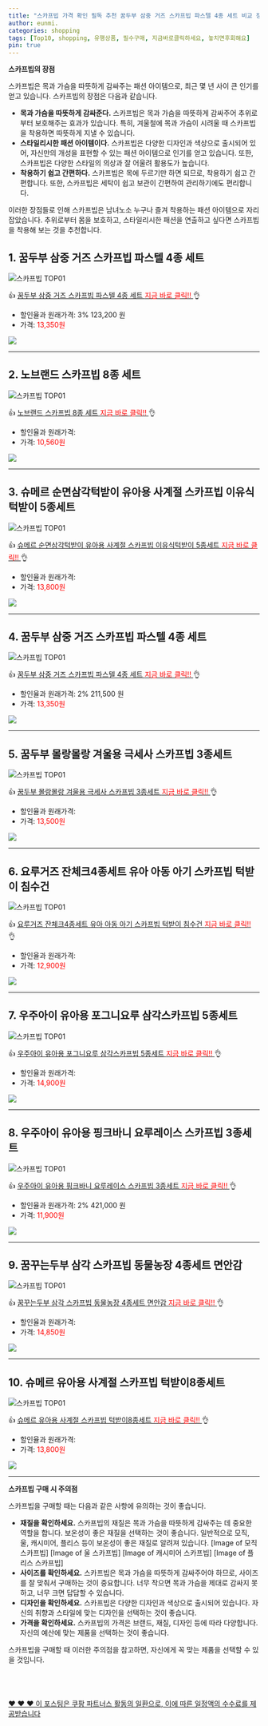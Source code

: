 ```yaml
---
title: "스카프빕 가격 확인 필독 추천 꿈두부 삼중 거즈 스카프빕 파스텔 4종 세트 비교 장점 구매가이드"
author: eunmi.
categories: shopping
tags: [Top10, shopping, 유행상품, 필수구매, 지금바로클릭하세요, 놓치면후회해요]
pin: true
---
```

**스카프빕의 장점**

스카프빕은 목과 가슴을 따뜻하게 감싸주는 패션 아이템으로, 최근 몇 년 사이 큰 인기를 얻고 있습니다. 스카프빕의 장점은 다음과 같습니다.

* **목과 가슴을 따뜻하게 감싸준다.** 스카프빕은 목과 가슴을 따뜻하게 감싸주어 추위로부터 보호해주는 효과가 있습니다. 특히, 겨울철에 목과 가슴이 시려울 때 스카프빕을 착용하면 따뜻하게 지낼 수 있습니다.
* **스타일리시한 패션 아이템이다.** 스카프빕은 다양한 디자인과 색상으로 출시되어 있어, 자신만의 개성을 표현할 수 있는 패션 아이템으로 인기를 얻고 있습니다. 또한, 스카프빕은 다양한 스타일의 의상과 잘 어울려 활용도가 높습니다.
* **착용하기 쉽고 간편하다.** 스카프빕은 목에 두르기만 하면 되므로, 착용하기 쉽고 간편합니다. 또한, 스카프빕은 세탁이 쉽고 보관이 간편하여 관리하기에도 편리합니다.

이러한 장점들로 인해 스카프빕은 남녀노소 누구나 즐겨 착용하는 패션 아이템으로 자리 잡았습니다. 추위로부터 몸을 보호하고, 스타일리시한 패션을 연출하고 싶다면 스카프빕을 착용해 보는 것을 추천합니다.

   

## 1. 꿈두부 삼중 거즈 스카프빕 파스텔 4종 세트

![스카프빕 TOP01](https://thumbnail6.coupangcdn.com/thumbnails/remote/230x230ex/image/retail/images/4271158282813296-e58e36cd-b41c-4c84-aab0-e7528ba580e7.jpg)


👍 [꿈두부 삼중 거즈 스카프빕 파스텔 4종 세트 <font color=red> 지금 바로 클릭!! </font> ](https://link.coupang.com/re/AFFSDP?lptag=AF3617701&subid=GithubCoopas&pageKey=5504948571&traceid=V0-153&itemId=8563339022&vendorItemId=75850693461) 👌 


- 할인율과 원래가격: 3%  123,200   원
- 가격: <span style='color:red'>13,350원</span>

[![](/discount_price.png)](https://link.coupang.com/re/AFFSDP?lptag=AF3617701&subid=GithubCoopas&pageKey=5504948571&traceid=V0-153&itemId=8563339022&vendorItemId=75850693461)

---


   

## 2. 노브랜드 스카프빕 8종 세트

![스카프빕 TOP01](https://thumbnail6.coupangcdn.com/thumbnails/remote/230x230ex/image/retail/images/3049992126295861-814655a4-d315-4a8e-86b5-2b85bd04781c.jpg)


👍 [노브랜드 스카프빕 8종 세트 <font color=red> 지금 바로 클릭!! </font> ](https://link.coupang.com/re/AFFSDP?lptag=AF3617701&subid=GithubCoopas&pageKey=285253379&traceid=V0-153&itemId=904975141&vendorItemId=5267387311) 👌 


- 할인율과 원래가격: 
- 가격: <span style='color:red'>10,560원</span>

[![](/discount_price.png)](https://link.coupang.com/re/AFFSDP?lptag=AF3617701&subid=GithubCoopas&pageKey=285253379&traceid=V0-153&itemId=904975141&vendorItemId=5267387311)

---


   

## 3. 슈메르 순면삼각턱받이 유아용 사계절 스카프빕 이유식턱받이 5종세트

![스카프빕 TOP01](https://thumbnail10.coupangcdn.com/thumbnails/remote/230x230ex/image/vendor_inventory/b6a0/dc3dcd281e39139c4d63545d8deb8f178b25cb17b62b4fe695c896157926.JPG)


👍 [슈메르 순면삼각턱받이 유아용 사계절 스카프빕 이유식턱받이 5종세트 <font color=red> 지금 바로 클릭!! </font> ](https://link.coupang.com/re/AFFSDP?lptag=AF3617701&subid=GithubCoopas&pageKey=7544579940&traceid=V0-153&itemId=19841072204&vendorItemId=86942598328) 👌 


- 할인율과 원래가격: 
- 가격: <span style='color:red'>13,800원</span>

[![](/discount_price.png)](https://link.coupang.com/re/AFFSDP?lptag=AF3617701&subid=GithubCoopas&pageKey=7544579940&traceid=V0-153&itemId=19841072204&vendorItemId=86942598328)

---


   

## 4. 꿈두부 삼중 거즈 스카프빕 파스텔 4종 세트

![스카프빕 TOP01](https://thumbnail6.coupangcdn.com/thumbnails/remote/230x230ex/image/retail/images/4271158282813296-e58e36cd-b41c-4c84-aab0-e7528ba580e7.jpg)


👍 [꿈두부 삼중 거즈 스카프빕 파스텔 4종 세트 <font color=red> 지금 바로 클릭!! </font> ](https://link.coupang.com/re/AFFSDP?lptag=AF3617701&subid=GithubCoopas&pageKey=5504948571&traceid=V0-153&itemId=8563339022&vendorItemId=75850693461) 👌 


- 할인율과 원래가격: 2%  211,500   원
- 가격: <span style='color:red'>13,350원</span>

[![](/discount_price.png)](https://link.coupang.com/re/AFFSDP?lptag=AF3617701&subid=GithubCoopas&pageKey=5504948571&traceid=V0-153&itemId=8563339022&vendorItemId=75850693461)

---


   

## 5. 꿈두부 몰랑몰랑 겨울용 극세사 스카프빕 3종세트

![스카프빕 TOP01](https://thumbnail8.coupangcdn.com/thumbnails/remote/230x230ex/image/retail/images/599687381156215-2cca6c48-2269-4a84-967b-c06aa36b74c3.jpg)


👍 [꿈두부 몰랑몰랑 겨울용 극세사 스카프빕 3종세트 <font color=red> 지금 바로 클릭!! </font> ](https://link.coupang.com/re/AFFSDP?lptag=AF3617701&subid=GithubCoopas&pageKey=311703759&traceid=V0-153&itemId=983835537&vendorItemId=5404066746) 👌 


- 할인율과 원래가격: 
- 가격: <span style='color:red'>13,500원</span>

[![](/discount_price.png)](https://link.coupang.com/re/AFFSDP?lptag=AF3617701&subid=GithubCoopas&pageKey=311703759&traceid=V0-153&itemId=983835537&vendorItemId=5404066746)

---


   

## 6. 요루거즈 잔체크4종세트 유아 아동 아기 스카프빕 턱받이 침수건

![스카프빕 TOP01](https://thumbnail9.coupangcdn.com/thumbnails/remote/230x230ex/image/vendor_inventory/da2f/6daf25a135e05acd2e16f4569599df18226c47f280b05680dfd34fe45f3f.jpg)


👍 [요루거즈 잔체크4종세트 유아 아동 아기 스카프빕 턱받이 침수건 <font color=red> 지금 바로 클릭!! </font> ](https://link.coupang.com/re/AFFSDP?lptag=AF3617701&subid=GithubCoopas&pageKey=6147260246&traceid=V0-153&itemId=11838908949&vendorItemId=79112264569) 👌 


- 할인율과 원래가격: 
- 가격: <span style='color:red'>12,900원</span>

[![](/discount_price.png)](https://link.coupang.com/re/AFFSDP?lptag=AF3617701&subid=GithubCoopas&pageKey=6147260246&traceid=V0-153&itemId=11838908949&vendorItemId=79112264569)

---


   

## 7. 우주아이 유아용 포그니요루 삼각스카프빕 5종세트

![스카프빕 TOP01](https://thumbnail6.coupangcdn.com/thumbnails/remote/230x230ex/image/rs_quotation_api/0epqk5sf/7283b7508c6d4be2b9460264c5405e43.jpg)


👍 [우주아이 유아용 포그니요루 삼각스카프빕 5종세트 <font color=red> 지금 바로 클릭!! </font> ](https://link.coupang.com/re/AFFSDP?lptag=AF3617701&subid=GithubCoopas&pageKey=7563167813&traceid=V0-153&itemId=19930186084&vendorItemId=87029742710) 👌 


- 할인율과 원래가격: 
- 가격: <span style='color:red'>14,900원</span>

[![](/discount_price.png)](https://link.coupang.com/re/AFFSDP?lptag=AF3617701&subid=GithubCoopas&pageKey=7563167813&traceid=V0-153&itemId=19930186084&vendorItemId=87029742710)

---


   

## 8. 우주아이 유아용 핑크바니 요루레이스 스카프빕 3종세트

![스카프빕 TOP01](https://thumbnail8.coupangcdn.com/thumbnails/remote/230x230ex/image/rs_quotation_api/26luhiys/bf58a4da7d73453ca542057e4f39f6e4.jpg)


👍 [우주아이 유아용 핑크바니 요루레이스 스카프빕 3종세트 <font color=red> 지금 바로 클릭!! </font> ](https://link.coupang.com/re/AFFSDP?lptag=AF3617701&subid=GithubCoopas&pageKey=7563167750&traceid=V0-153&itemId=19930185806&vendorItemId=87029742413) 👌 


- 할인율과 원래가격: 2%  421,000   원
- 가격: <span style='color:red'>11,900원</span>

[![](/discount_price.png)](https://link.coupang.com/re/AFFSDP?lptag=AF3617701&subid=GithubCoopas&pageKey=7563167750&traceid=V0-153&itemId=19930185806&vendorItemId=87029742413)

---


   

## 9. 꿈꾸는두부 삼각 스카프빕 동물농장 4종세트 면안감

![스카프빕 TOP01](https://thumbnail8.coupangcdn.com/thumbnails/remote/230x230ex/image/rs_quotation_api/6u4g5hgb/a57642204959491f9bf7813acaf495c5.jpg)


👍 [꿈꾸는두부 삼각 스카프빕 동물농장 4종세트 면안감 <font color=red> 지금 바로 클릭!! </font> ](https://link.coupang.com/re/AFFSDP?lptag=AF3617701&subid=GithubCoopas&pageKey=6269646919&traceid=V0-153&itemId=12814379763&vendorItemId=80080279869) 👌 


- 할인율과 원래가격: 
- 가격: <span style='color:red'>14,850원</span>

[![](/discount_price.png)](https://link.coupang.com/re/AFFSDP?lptag=AF3617701&subid=GithubCoopas&pageKey=6269646919&traceid=V0-153&itemId=12814379763&vendorItemId=80080279869)

---


   

## 10. 슈메르 유아용 사계절 스카프빕 턱받이8종세트

![스카프빕 TOP01](https://thumbnail9.coupangcdn.com/thumbnails/remote/230x230ex/image/vendor_inventory/09d6/f5d1aebd4ecd65db7d4a2c22146fd663c24c769326f1ca4e931938c8e0a1.jpg)


👍 [슈메르 유아용 사계절 스카프빕 턱받이8종세트 <font color=red> 지금 바로 클릭!! </font> ](https://link.coupang.com/re/AFFSDP?lptag=AF3617701&subid=GithubCoopas&pageKey=7545906248&traceid=V0-153&itemId=19847666771&vendorItemId=82502371821) 👌 


- 할인율과 원래가격: 
- 가격: <span style='color:red'>13,800원</span>

[![](/discount_price.png)](https://link.coupang.com/re/AFFSDP?lptag=AF3617701&subid=GithubCoopas&pageKey=7545906248&traceid=V0-153&itemId=19847666771&vendorItemId=82502371821)

---
**스카프빕 구매 시 주의점**

스카프빕을 구매할 때는 다음과 같은 사항에 유의하는 것이 좋습니다.

* **재질을 확인하세요.** 스카프빕의 재질은 목과 가슴을 따뜻하게 감싸주는 데 중요한 역할을 합니다. 보온성이 좋은 재질을 선택하는 것이 좋습니다. 일반적으로 모직, 울, 캐시미어, 플리스 등이 보온성이 좋은 재질로 알려져 있습니다.
[Image of 모직 스카프빕]
[Image of 울 스카프빕]
[Image of 캐시미어 스카프빕]
[Image of 플리스 스카프빕]
* **사이즈를 확인하세요.** 스카프빕은 목과 가슴을 따뜻하게 감싸주어야 하므로, 사이즈를 잘 맞춰서 구매하는 것이 중요합니다. 너무 작으면 목과 가슴을 제대로 감싸지 못하고, 너무 크면 답답할 수 있습니다.
* **디자인을 확인하세요.** 스카프빕은 다양한 디자인과 색상으로 출시되어 있습니다. 자신의 취향과 스타일에 맞는 디자인을 선택하는 것이 좋습니다.
* **가격을 확인하세요.** 스카프빕의 가격은 브랜드, 재질, 디자인 등에 따라 다양합니다. 자신의 예산에 맞는 제품을 선택하는 것이 좋습니다.

스카프빕을 구매할 때 이러한 주의점을 참고하면, 자신에게 꼭 맞는 제품을 선택할 수 있을 것입니다.<br><br><br><br><br> [ ❤ ❤ ❤ 이 포스팅은 쿠팡 파트너스 활동의 일환으로, 이에 따른 일정액의 수수료를 제공받습니다](https://link.coupang.com/a/bcEFyh)